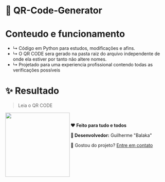 # 🔗 QR-Code-Generator

# Conteudo e funcionamento
- ↳ Código em Python para estudos, modificações e afins.
- ↳ O QR CODE sera gerado na pasta raiz do arquivo independente de onde ela estiver por tanto não altere nomes.
- ↳ Projetado para uma experiencia profissional contendo todas as verificações possíveis 

# ✨ Resultado
> Leia o QR CODE
<img align="left" width="200" src="https://media.discordapp.net/attachments/799515684278632468/879116595186794548/unknown.png" />
<p>

<br>

**❤️ Feito para tudo e todos**

**🧙 Desenvolvedor:** Guilherme "Balaka"
<p>💍 Gostou do projeto? 
<a href="https://github.com/BalakaDEV">Entre em contato</a></p>
